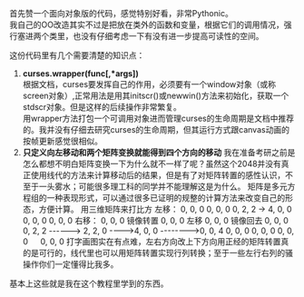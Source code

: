首先赞一个面向对象版的代码，感觉特别好看，非常Pythonic。  
我自己的OO改造其实不过是把放在类外的函数和变量，根据它们的调用情况，强行塞进两个类里，也没有仔细考虑一下有没有进一步提高可读性的空间。  

这份代码里有几个需要清楚的知识点：  
1. <b>curses.wrapper(func[,*args])</b>  
根据文档，curses要发挥自己的作用，必须要有一个window对象（或称screen对象）,正常用法是用其initscr()或newwin()方法来初始化，获取一个stdscr对象。但是这样的后续操作非常繁复。  
用wrapper方法打包一个可调用对象进而管理curses的生命周期是文档中推荐的。我并没有仔细去研究curses的生命周期，但其运行方式跟canvas动画的按帧更新感觉很相似。  
2. **只定义向左移动和两个矩阵变换就能得到四个方向的移动**
我在准备考研之前是怎么都想不明白矩阵变换一下为什么就不一样了呢？虽然这个2048并没有真正使用线代的方法来计算移动后的结果，但是有了对矩阵转置的感性认识，不至于一头雾水；可能很多理工科的同学并不能理解这是为什么。
矩阵是多元方程组的一种表现形式，可以通过很多已证明的规整的计算方法来改变自己的形态，方便计算。
用三维矩阵来打比方
左移：
0, 0, 0    0, 0, 0
0, 2, 2 -> 4, 0, 0
0, 0, 0    0, 0, 0
右移：
0, 0, 0 镜像转置 0, 0, 0 左移  0, 0, 0 镜像回去  0, 0, 0
0, 2, 2 ------> 2, 2, 0 ---->4, 0, 0 -------->0, 0, 4
0, 0, 0         0, 0, 0      0, 0, 0       　 0, 0, 0
打字画图实在有点难，左右方向改上下方向用正经的矩阵转置真的是可行的，线代里也可以用矩阵转置实现行列转换；至于一些左行右列的骚操作你们一定懂得比我多。

基本上这些就是我在这个教程里学到的东西。
